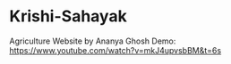 # Krishi-Sahayak
Agriculture Website by Ananya Ghosh
Demo: https://www.youtube.com/watch?v=mkJ4upvsbBM&t=6s
